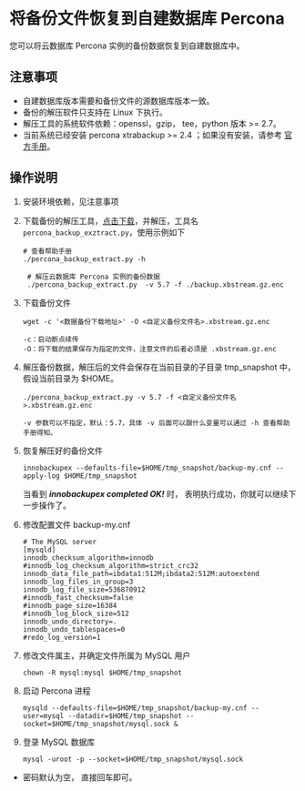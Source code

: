 # 将备份文件恢复到自建数据库 Percona 
您可以将云数据库 Percona 实例的备份数据恢复到自建数据库中。

## 注意事项
* 自建数据库版本需要和备份文件的源数据库版本一致。
* 备份的解压软件只支持在 Linux 下执行。
* 解压工具的系统软件依赖：openssl，gzip， tee，python 版本 >= 2.7。
* 当前系统已经安装 percona xtrabackup >= 2.4 ；如果没有安装，请参考 [官方手册](https://www.percona.com/doc/percona-xtrabackup/2.4/index.html)。

## 操作说明
1. 安装环境依赖，见注意事项
2. 下载备份的解压工具，[点击下载](https://jddb-common-public.oss.cn-north-1.jcloudcs.com/percona_backup_extract_tool.tar.gz)，并解压，工具名 `percona_backup_exztract.py`，使用示例如下
    
    ```
    # 查看帮助手册
    ./percona_backup_extract.py -h
     
     # 解压云数据库 Percona 实例的备份数据
     ./percona_backup_extract.py  -v 5.7 -f ./backup.xbstream.gz.enc
    ```
3. 下载备份文件

    ```
    wget -c '<数据备份下载地址>' -O <自定义备份文件名>.xbstream.gz.enc

    -c：启动断点续传
    -O：将下载的结果保存为指定的文件，注意文件的后者必须是 .xbstream.gz.enc
    ```

4. 解压备份数据，解压后的文件会保存在当前目录的子目录 tmp_snapshot 中，假设当前目录为 $HOME。

    ```
    ./percona_backup_extract.py -v 5.7 -f <自定义备份文件名>.xbstream.gz.enc
    
    -v 参数可以不指定，默认：5.7，具体 -v 后面可以跟什么变量可以通过 -h 查看帮助手册得知。
    ```

5. 恢复解压好的备份文件

    ```
    innobackupex --defaults-file=$HOME/tmp_snapshot/backup-my.cnf --apply-log $HOME/tmp_snapshot
    ``` 
    当看到 ***innobackupex completed OK!*** 时， 表明执行成功，你就可以继续下一步操作了。

6. 修改配置文件 backup-my.cnf

    ```
    # The MySQL server
    [mysqld]
    innodb_checksum_algorithm=innodb
    #innodb_log_checksum_algorithm=strict_crc32
    innodb_data_file_path=ibdata1:512M;ibdata2:512M:autoextend
    innodb_log_files_in_group=3
    innodb_log_file_size=536870912
    #innodb_fast_checksum=false
    #innodb_page_size=16384
    #innodb_log_block_size=512
    innodb_undo_directory=.
    innodb_undo_tablespaces=0
    #redo_log_version=1
    ```

7. 修改文件属主，并确定文件所属为 MySQL 用户

    ```
    chown -R mysql:mysql $HOME/tmp_snapshot
    ```

8. 启动 Percona 进程

    ```
    mysqld --defaults-file=$HOME/tmp_snapshot/backup-my.cnf --user=mysql --datadir=$HOME/tmp_snapshot --socket=$HOME/tmp_snapshot/mysql.sock &
    ```

9. 登录 MySQL 数据库

    ```
    mysql -uroot -p --socket=$HOME/tmp_snapshot/mysql.sock
    ```

* 密码默认为空， 直接回车即可。
